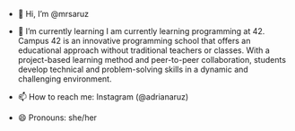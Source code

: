 - 👋 Hi, I’m @mrsaruz

- 🌱 I’m currently learning I am currently learning programming at 42. Campus 42 is an innovative programming school
  that offers an educational approach without traditional teachers or classes. With a project-based learning method
  and peer-to-peer collaboration, students develop technical and problem-solving skills in a dynamic and challenging environment.
- 📫 How to reach me: Instagram (@adrianaruz)
- 😄 Pronouns: she/her

<!---
mrsaruz/mrsaruz is a ✨ special ✨ repository because its `README.md` (this file) appears on your GitHub profile.
You can click the Preview link to take a look at your changes.
--->
